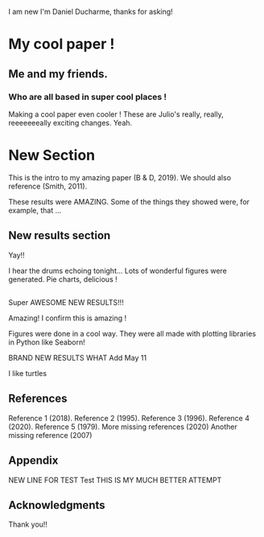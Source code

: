 I am new
I'm Daniel Ducharme, thanks for asking!

# My cool paper !
## Me and my friends.
### Who are all based in super cool places !

Making a cool paper even cooler !
These are Julio's really, really, reeeeeeeally exciting changes. Yeah.

# New Section
This is the intro to my amazing paper (B & D, 2019).
We should also reference (Smith, 2011).

These results were AMAZING.
Some of the things they showed were, for example, that ...

## New results section
Yay!!

I hear the drums echoing tonight...
Lots of wonderful figures were generated.
Pie charts, delicious !

##

Super AWESOME NEW RESULTS!!!

Amazing!
I confirm this is amazing ! 

Figures were done in a cool way.
They were all made with plotting libraries in Python like Seaborn!

BRAND NEW RESULTS WHAT
Add May 11

I like turtles

## References
Reference 1 (2018).
Reference 2 (1995).
Reference 3 (1996).
Reference 4 (2020).
Reference 5 (1979).
More missing references (2020)
Another missing reference (2007)


## Appendix
NEW LINE FOR TEST
Test
THIS IS MY MUCH BETTER ATTEMPT

## Acknowledgments
Thank you!!
